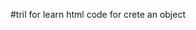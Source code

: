 #tril for learn
html code for crete an object
<html>
<head>
	<title>Motion Example</title>
	<link rel="stylesheet" type="text/css" href="style.css">
</head>
<body>
	<div class="motion-container">
		<div class="moving-object"></div>
	</div>
	<script src="script.js"></script>
</body>
</html>